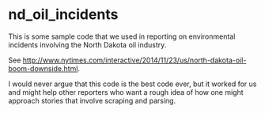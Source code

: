 # nd_oil_incidents
This is some sample code that we used in reporting on environmental incidents involving the North Dakota oil industry.

See http://www.nytimes.com/interactive/2014/11/23/us/north-dakota-oil-boom-downside.html.

I would never argue that this code is the best code ever, but it worked for us and might help other reporters who want a rough idea of how one might approach stories that involve scraping and parsing.
